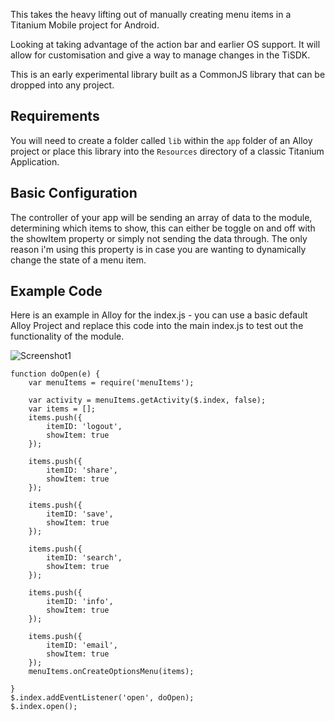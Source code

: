 This takes the heavy lifting out of manually creating menu items in a Titanium Mobile project for Android.

Looking at taking advantage of the action bar and earlier OS support. It will allow for customisation and give a way to manage changes in the TiSDK.

This is an early experimental library built as a CommonJS library that can be dropped into any project.

Requirements
------------

You will need to create a folder called `lib` within the `app` folder of an Alloy project or place this library into the `Resources` directory of a classic Titanium Application.

Basic Configuration
-------------------

The controller of your app will be sending an array of data to the module, determining which items to show, this can either be toggle on and off with the showItem property or simply not sending the data through. The only reason i'm using this property is in case you are wanting to dynamically change the state of a menu item.

Example Code
------------ 

Here is an example in Alloy for the index.js - you can use a basic default Alloy Project and replace this code into the main index.js to test out the functionality of the module.

![Screenshot1](../blob/master/app/assets/images/device-2013-08-24-190142.png?raw=true)

```
function doOpen(e) {
	var menuItems = require('menuItems');

	var activity = menuItems.getActivity($.index, false);
	var items = [];
	items.push({
		itemID: 'logout',
		showItem: true
	});

	items.push({
		itemID: 'share',
		showItem: true
	});

	items.push({
		itemID: 'save',
		showItem: true
	});

	items.push({
		itemID: 'search',
		showItem: true
	});

	items.push({
		itemID: 'info',
		showItem: true
	});

	items.push({
		itemID: 'email',
		showItem: true
	});
	menuItems.onCreateOptionsMenu(items);

}
$.index.addEventListener('open', doOpen);
$.index.open();
```